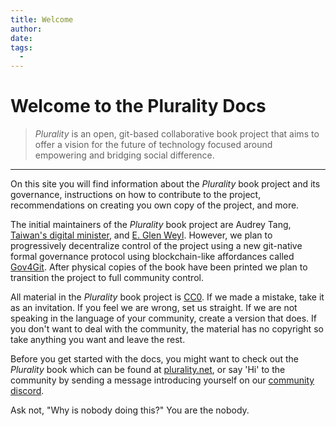 ```yaml
---
title: Welcome
author:
date: 
tags:
  - 
---
```


# Welcome to the Plurality Docs

> *Plurality* is an open, git-based collaborative book project that aims to offer a vision for the future of technology focused around empowering and bridging social difference.

---

On this site you will find information about the *Plurality* book project and its governance, instructions on how to contribute to the project, recommendations on creating you own copy of the project, and more.

The initial maintainers of the *Plurality* book project are Audrey Tang, [Taiwan's digital minister](https://moda.gov.tw/en/), and [E. Glen Weyl](https://www.glenweyl.com). However, we plan to progressively decentralize control of the project using a new git-native formal governance protocol using blockchain-like affordances called [Gov4Git](https://github.com/gov4git/gov4git). After physical copies of the book have been printed we plan to transition the project to full community control.

All material in the *Plurality* book project is [CC0](https://en.wikipedia.org/wiki/Creative_Commons_license). If we made a mistake, take it as an invitation.  If you feel we are wrong, set us straight.  If we are not speaking in the language of your community, create a version that does.  If you don't want to deal with the community, the material has no copyright so take anything you want and leave the rest.  

Before you get started with the docs, you might want to check out the *Plurality* book which can be found at [plurality.net](https://www.plurality.net/), or say 'Hi' to the community by sending a message introducing yourself on our [community discord](https://discord.gg/YWSDRqdW5n).

Ask not, "Why is nobody doing this?" You are the nobody.
